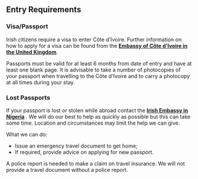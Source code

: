 ## Entry Requirements

### **Visa/Passport**

Irish citizens require a visa to enter Côte d'Ivoire. Further information on how to apply for a visa can be found from the [**Embassy of Côte d’Ivoire in the United Kingdom**](https://royaumeuni.diplomatie.gouv.ci/index.php?lang=en).

Passports must be valid for at least 6 months from date of entry and have at least one blank page. It is advisable to take a number of photocopies of your passport when travelling to the Côte d'Ivoire and to carry a photocopy at all times during your stay.

### **Lost Passports**

If your passport is lost or stolen while abroad contact the [**Irish Embassy in Nigeria**](https://www.ireland.ie/en/nigeria/abuja/) . We will do our best to help as quickly as possible but this can take some time. Location and circumstances may limit the help we can give.

What we can do:

* Issue an emergency travel document to get home;
* If required, provide advice on applying for new passport.

A police report is needed to make a claim on travel insurance. We will not provide a travel document without a police report.